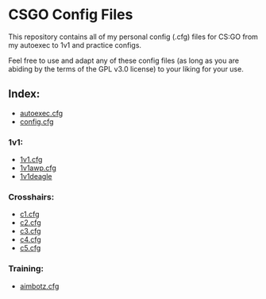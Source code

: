 # CSGO Config Files

This repository contains all of my personal config (.cfg) files for CS:GO from my autoexec to 1v1 and practice configs.

Feel free to use and adapt any of these config files (as long as you are abiding by the terms of the GPL v3.0 license) to your liking for your use.

## Index:
- [autoexec.cfg](https://github.com/daylamtayari/CSGO-CFG/blob/master/autoexec.cfg)
- [config.cfg](https://github.com/daylamtayari/CSGO-CFG/blob/master/config.cfg)
### 1v1:
- [1v1.cfg](https://github.com/daylamtayari/CSGO-CFG/blob/master/1v1/1v1.cfg)
- [1v1awp.cfg](https://github.com/daylamtayari/CSGO-CFG/blob/master/1v1/1v1awp.cfg)
- [1v1deagle](https://github.com/daylamtayari/CSGO-CFG/blob/master/1v1/1v1deagle.cfg)
### Crosshairs:
- [c1.cfg](https://github.com/daylamtayari/CSGO-CFG/blob/master/Crosshairs/c1.cfg)
- [c2.cfg](https://github.com/daylamtayari/CSGO-CFG/blob/master/Crosshairs/c2.cfg)
- [c3.cfg](https://github.com/daylamtayari/CSGO-CFG/blob/master/Crosshairs/c3.cfg)
- [c4.cfg](https://github.com/daylamtayari/CSGO-CFG/blob/master/Crosshairs/c4.cfg)
- [c5.cfg](https://github.com/daylamtayari/CSGO-CFG/blob/master/Crosshairs/c5.cfg)
### Training:
- [aimbotz.cfg](https://github.com/daylamtayari/CSGO-CFG/blob/master/Training/aimbotz.cfg)

